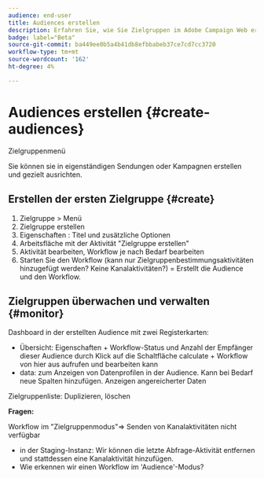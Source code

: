 ```yaml
---
audience: end-user
title: Audiences erstellen
description: Erfahren Sie, wie Sie Zielgruppen im Adobe Campaign Web erstellen
badge: label="Beta"
source-git-commit: ba449ee0b5a4b41db8efbbabeb37ce7cd7cc3720
workflow-type: tm+mt
source-wordcount: '162'
ht-degree: 4%

---
```



# Audiences erstellen {#create-audiences}

Zielgruppenmenü

Sie können sie in eigenständigen Sendungen oder Kampagnen erstellen und gezielt ausrichten.

## Erstellen der ersten Zielgruppe {#create}

1. Zielgruppe > Menü
1. Zielgruppe erstellen
1. Eigenschaften : Titel und zusätzliche Optionen
1. Arbeitsfläche mit der Aktivität &quot;Zielgruppe erstellen&quot;
1. Aktivität bearbeiten, Workflow je nach Bedarf bearbeiten
1. Starten Sie den Workflow (kann nur Zielgruppenbestimmungsaktivitäten hinzugefügt werden? Keine Kanalaktivitäten?) = Erstellt die Audience und den Workflow.

## Zielgruppen überwachen und verwalten {#monitor}

Dashboard in der erstellten Audience mit zwei Registerkarten:
* Übersicht: Eigenschaften + Workflow-Status und Anzahl der Empfänger dieser Audience durch Klick auf die Schaltfläche calculate + Workflow von hier aus aufrufen und bearbeiten kann
* data: zum Anzeigen von Datenprofilen in der Audience. Kann bei Bedarf neue Spalten hinzufügen. Anzeigen angereicherter Daten

Zielgruppenliste: Duplizieren, löschen

**Fragen:**

Workflow im &quot;Zielgruppenmodus&quot;=> Senden von Kanalaktivitäten nicht verfügbar

* in der Staging-Instanz: Wir können die letzte Abfrage-Aktivität entfernen und stattdessen eine Kanalaktivität hinzufügen.
* Wie erkennen wir einen Workflow im &#39;Audience&#39;-Modus?
